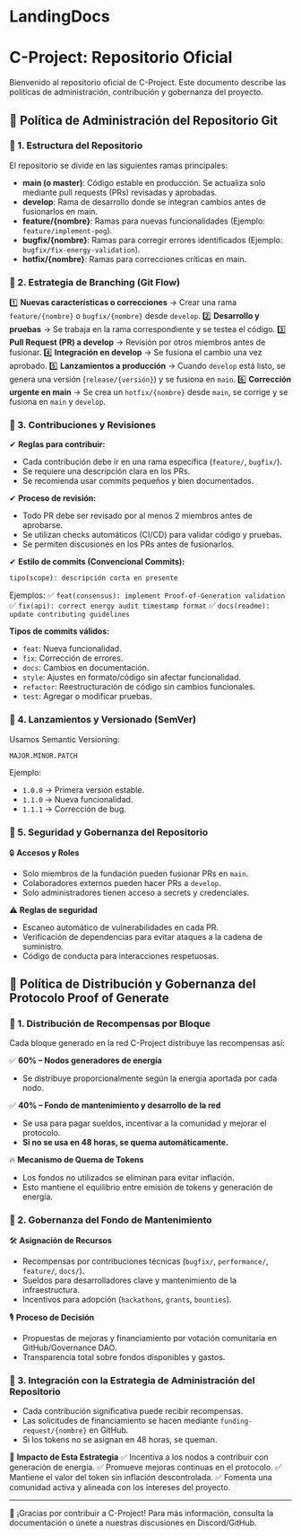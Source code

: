 # LandingDocs
# C-Project: Repositorio Oficial

Bienvenido al repositorio oficial de C-Project. Este documento describe las políticas de administración, contribución y gobernanza del proyecto.

## 📜 Política de Administración del Repositorio Git

### 📌 1. Estructura del Repositorio
El repositorio se divide en las siguientes ramas principales:

- **main (o master)**: Código estable en producción. Se actualiza solo mediante pull requests (PRs) revisadas y aprobadas.
- **develop**: Rama de desarrollo donde se integran cambios antes de fusionarlos en main.
- **feature/{nombre}**: Ramas para nuevas funcionalidades (Ejemplo: `feature/implement-pog`).
- **bugfix/{nombre}**: Ramas para corregir errores identificados (Ejemplo: `bugfix/fix-energy-validation`).
- **hotfix/{nombre}**: Ramas para correcciones críticas en main.

### 📌 2. Estrategia de Branching (Git Flow)

1️⃣ **Nuevas características o correcciones** → Crear una rama `feature/{nombre}` o `bugfix/{nombre}` desde `develop`.
2️⃣ **Desarrollo y pruebas** → Se trabaja en la rama correspondiente y se testea el código.
3️⃣ **Pull Request (PR) a develop** → Revisión por otros miembros antes de fusionar.
4️⃣ **Integración en develop** → Se fusiona el cambio una vez aprobado.
5️⃣ **Lanzamientos a producción** → Cuando `develop` está listo, se genera una versión (`release/{versión}`) y se fusiona en `main`.
6️⃣ **Corrección urgente en main** → Se crea un `hotfix/{nombre}` desde `main`, se corrige y se fusiona en `main` y `develop`.

### 📌 3. Contribuciones y Revisiones

✔ **Reglas para contribuir:**
- Cada contribución debe ir en una rama específica (`feature/`, `bugfix/`).
- Se requiere una descripción clara en los PRs.
- Se recomienda usar commits pequeños y bien documentados.

✔ **Proceso de revisión:**
- Todo PR debe ser revisado por al menos 2 miembros antes de aprobarse.
- Se utilizan checks automáticos (CI/CD) para validar código y pruebas.
- Se permiten discusiones en los PRs antes de fusionarlos.

✔ **Estilo de commits (Convencional Commits):**
```bash
tipo(scope): descripción corta en presente
```
Ejemplos:
✅ `feat(consensus): implement Proof-of-Generation validation`
✅ `fix(api): correct energy audit timestamp format`
✅ `docs(readme): update contributing guidelines`

**Tipos de commits válidos:**
- `feat`: Nueva funcionalidad.
- `fix`: Corrección de errores.
- `docs`: Cambios en documentación.
- `style`: Ajustes en formato/código sin afectar funcionalidad.
- `refactor`: Reestructuración de código sin cambios funcionales.
- `test`: Agregar o modificar pruebas.

### 📌 4. Lanzamientos y Versionado (SemVer)

Usamos Semantic Versioning:
```bash
MAJOR.MINOR.PATCH
```
Ejemplo:
- `1.0.0` → Primera versión estable.
- `1.1.0` → Nueva funcionalidad.
- `1.1.1` → Corrección de bug.

### 📌 5. Seguridad y Gobernanza del Repositorio

🔒 **Accesos y Roles**
- Solo miembros de la fundación pueden fusionar PRs en `main`.
- Colaboradores externos pueden hacer PRs a `develop`.
- Solo administradores tienen acceso a secrets y credenciales.

⚠ **Reglas de seguridad**
- Escaneo automático de vulnerabilidades en cada PR.
- Verificación de dependencias para evitar ataques a la cadena de suministro.
- Código de conducta para interacciones respetuosas.

## 📜 Política de Distribución y Gobernanza del Protocolo Proof of Generate

### 📌 1. Distribución de Recompensas por Bloque

Cada bloque generado en la red C-Project distribuye las recompensas así:

✅ **60% – Nodos generadores de energía**
- Se distribuye proporcionalmente según la energía aportada por cada nodo.

✅ **40% – Fondo de mantenimiento y desarrollo de la red**
- Se usa para pagar sueldos, incentivar a la comunidad y mejorar el protocolo.
- **Si no se usa en 48 horas, se quema automáticamente.**

🔥 **Mecanismo de Quema de Tokens**
- Los fondos no utilizados se eliminan para evitar inflación.
- Esto mantiene el equilibrio entre emisión de tokens y generación de energía.

### 📌 2. Gobernanza del Fondo de Mantenimiento

🛠 **Asignación de Recursos**
- Recompensas por contribuciones técnicas (`bugfix/`, `performance/`, `feature/`, `docs/`).
- Sueldos para desarrolladores clave y mantenimiento de la infraestructura.
- Incentivos para adopción (`hackathons`, `grants`, `bounties`).

🎙 **Proceso de Decisión**
- Propuestas de mejoras y financiamiento por votación comunitaria en GitHub/Governance DAO.
- Transparencia total sobre fondos disponibles y gastos.

### 📌 3. Integración con la Estrategia de Administración del Repositorio

- Cada contribución significativa puede recibir recompensas.
- Las solicitudes de financiamiento se hacen mediante `funding-request/{nombre}` en GitHub.
- Si los tokens no se asignan en 48 horas, se queman.

🎯 **Impacto de Esta Estrategia**
✅ Incentiva a los nodos a contribuir con generación de energía.
✅ Promueve mejoras continuas en el protocolo.
✅ Mantiene el valor del token sin inflación descontrolada.
✅ Fomenta una comunidad activa y alineada con los intereses del proyecto.

---

🚀 ¡Gracias por contribuir a C-Project! Para más información, consulta la documentación o únete a nuestras discusiones en Discord/GitHub.
